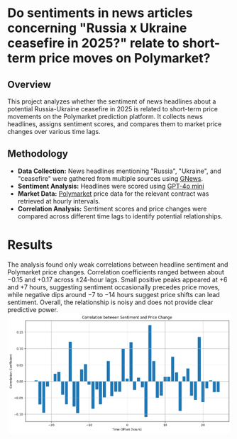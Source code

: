 # Do sentiments in news articles concerning "Russia x Ukraine ceasefire in 2025?" relate to short-term price moves on Polymarket?

## Overview
This project analyzes whether the sentiment of news headlines about a potential Russia-Ukraine ceasefire in 2025 is related to short-term price movements on the Polymarket prediction platform. It collects news headlines, assigns sentiment scores, and compares them to market price changes over various time lags.

## Methodology
- **Data Collection:** News headlines mentioning "Russia", "Ukraine", and "ceasefire" were gathered from multiple sources using [GNews](https://gnews.io/).
- **Sentiment Analysis:** Headlines were scored using [GPT-4o mini](https://platform.openai.com/docs/models/gpt-4o-mini)
- **Market Data:** [Polymarket](https://polymarket.com/event/russia-x-ukraine-ceasefire-in-2025) price data for the relevant contract was retrieved at hourly intervals.
- **Correlation Analysis:** Sentiment scores and price changes were compared across different time lags to identify potential relationships.

# Results
The analysis found only weak correlations between headline sentiment and Polymarket price changes. Correlation coefficients ranged between about −0.15 and +0.17 across ±24-hour lags. Small positive peaks appeared at +6 and +7 hours, suggesting sentiment occasionally precedes price moves, while negative dips around −7 to −14 hours suggest price shifts can lead sentiment. Overall, the relationship is noisy and does not provide clear predictive power.
![Correlation between sentiment and Polymarket price changes](results/corr_sentiment_price.png)